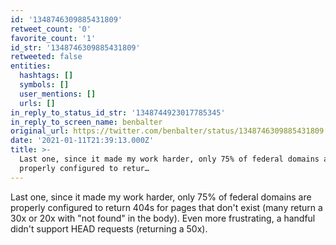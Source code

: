 ```yaml
---
id: '1348746309885431809'
retweet_count: '0'
favorite_count: '1'
id_str: '1348746309885431809'
retweeted: false
entities:
  hashtags: []
  symbols: []
  user_mentions: []
  urls: []
in_reply_to_status_id_str: '1348744923017785345'
in_reply_to_screen_name: benbalter
original_url: https://twitter.com/benbalter/status/1348746309885431809
date: '2021-01-11T21:39:13.000Z'
title: >-
  Last one, since it made my work harder, only 75% of federal domains are
  properly configured to retur…
---
```


Last one, since it made my work harder, only 75% of federal domains are properly configured to return 404s for pages that don't exist (many return a 30x or 20x with "not found" in the body). Even more frustrating, a handful didn't support HEAD requests (returning a 50x).